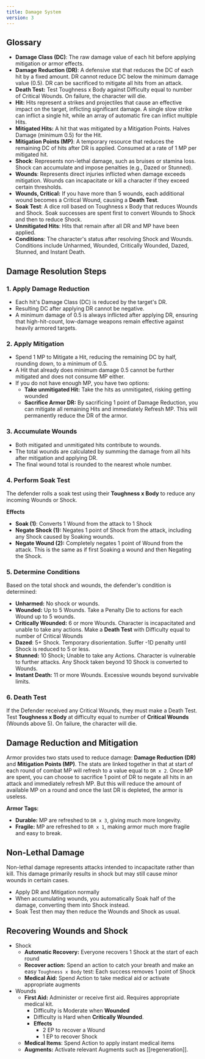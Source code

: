 ```yaml
---
title: Damage System
version: 3
---
```

## Glossary

- **Damage Class (DC)**: The raw damage value of each hit before applying mitigation or armor effects.    
- **Damage Reduction (DR)**: A defensive stat that reduces the DC of each hit by a fixed amount. DR cannot reduce DC below the minimum damage value (0.5). DR can be sacrificed to mitigate all hits from an attack.
- **Death Test:** Test Toughness x Body against Difficulty equal to number of Critical Wounds. On failure, the character will die.
- **Hit:** Hits represent a strikes and projectiles that cause an effective impact on the target, inflicting significant damage. A single slow strike can inflict a single hit, while an array of automatic fire can inflict multiple Hits.
- **Mitigated Hits:** A hit that was mitigated by a Mitigation Points. Halves Damage (minimum 0.5) for the Hit.
- **Mitigation Points (MP)**: A temporary resource that reduces the remaining DC of hits after DR is applied. Consumed at a rate of 1 MP per mitigated hit.    
- **Shock**: Represents non-lethal damage, such as bruises or stamina loss. Shock can accumulate and impose penalties (e.g., Dazed or Stunned).    
- **Wounds**: Represents direct injuries inflicted when damage exceeds mitigation. Wounds can incapacitate or kill a character if they exceed certain thresholds.
- **Wounds, Critical:** If you have more than 5 wounds, each additional wound becomes a Critical Wound, causing a **Death Test**.
- **Soak Test**: A dice roll based on Toughness x Body that reduces Wounds and Shock. Soak successes are spent first to convert Wounds to Shock and then to reduce Shock.    
- **Unmitigated Hits**: Hits that remain after all DR and MP have been applied.
- **Conditions**: The character's status after resolving Shock and Wounds. Conditions include Unharmed, Wounded, Critically Wounded, Dazed, Stunned, and Instant Death.

## Damage Resolution Steps

### 1. Apply Damage Reduction
    
- Each hit's Damage Class (DC) is reduced by the target's DR.
- Resulting DC after applying DR cannot be negative.
- A minimum damage of 0.5 is always inflicted after applying DR, ensuring that high-hit-count, low-damage weapons remain effective against heavily armored targets.
### 2. Apply Mitigation
    
- Spend 1 MP to Mitigate a Hit, reducing the remaining DC by half, rounding down, to a minimum of 0.5.
- A Hit that already does minimum damage 0.5 cannot be further mitigated and does not consume MP either.
- If you do not have enough MP, you have two options:
	- **Take unmitigated Hit:** Take the hits as unmitigated, risking getting wounded
	- **Sacrifice Armor DR:** By sacrificing 1 point of Damage Reduction, you can mitigate all remaining Hits and immediately Refresh MP. This will permanently reduce the DR of the armor.
### 3. Accumulate Wounds
    
- Both mitigated and unmitigated hits contribute to wounds.
- The total wounds are calculated by summing the damage from all hits after mitigation and applying DR.
- The final wound total is rounded to the nearest whole number.
### 4. Perform Soak Test
    
The defender rolls a soak test using their **Toughness x Body** to reduce any incoming Wounds or Shock.

**Effects**
- **Soak (1)**: Converts 1 Wound from the attack to 1 Shock
- **Negate Shock (1):** Negates 1 point of Shock from the attack, including any Shock caused by Soaking wounds.
- **Negate Wound (2):** Completely negates 1 point of Wound from the attack. This is the same as if first Soaking a wound and then Negating the Shock.

### 5. Determine Conditions
    
Based on the total shock and wounds, the defender's condition is determined:
- **Unharmed:** No shock or wounds.
- **Wounded:** Up to 5 Wounds. Take a Penalty Die to actions for each Wound up to 5 wounds.
- **Critically Wounded:** 6 or more Wounds. Character is incapacitated and unable to take any actions. Make a **Death Test** with Difficulty equal to number of Critical Wounds
- **Dazed**: 5+ Shock. Temporary disorientation. Suffer -1D penalty until Shock is reduced to 5 or less.
- **Stunned:** 10 Shock; Unable to take any Actions. Character is vulnerable to further attacks. Any Shock taken beyond 10 Shock is converted to Wounds.
- **Instant Death:** 11 or more Wounds. Excessive wounds beyond survivable limits.

### 6. Death Test

If the Defender received any Critical Wounds, they must make a Death Test. Test **Toughness x Body** at difficulty equal to number of **Critical Wounds** (Wounds above 5). On failure, the character will die.

## Damage Reduction and Mitigation
Armor provides two stats used to reduce damage: **Damage Reduction (DR)** and **Mitigation Points (MP)**. The stats are linked together in that at start of each round of combat MP will refresh to a value equal to `DR x 2`. Once MP are spent, you can choose to sacrifice 1 point of DR to negate all hits in an attack and immediately refresh MP. But this will reduce the amount of available MP on a round and once the last DR is depleted, the armor is useless.

**Armor Tags:**
- **Durable:** MP are refreshed to `DR x 3`, giving much more longevity.
- **Fragile:** MP are refreshed to `DR x 1`, making armor much more fragile and easy to break.

## Non-Lethal Damage

Non-lethal damage represents attacks intended to incapacitate rather than kill. This damage primarily results in shock but may still cause minor wounds in certain cases.

- Apply DR and Mitigation normally
- When accumulating wounds, you automatically Soak half of the damage, converting them into Shock instead.
- Soak Test then may then reduce the Wounds and Shock as usual.

## Recovering Wounds and Shock
- Shock 
	- **Automatic Recovery:** Everyone recovers 1 Shock at the start of each round
	- **Recover action:** Spend an action to catch your breath and make an easy `Toughness x Body` test: Each success removes 1 point of Shock
	- **Medical Aid:** Spend Action to take medical aid or activate appropriate augments
- Wounds
	- **First Aid:** Administer or receive first aid. Requires appropriate medical kit.
		- Difficulty is Moderate when **Wounded**
		- Difficulty is Hard when **Critically Wounded**.
		- **Effects**
			- 2 EP to recover a Wound
			- 1 EP to recover Shock
	- **Medical Items**: Spend Action to apply instant medical items
	- **Augments:** Activate relevant Augments such as [[regeneration]].